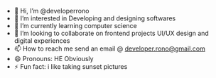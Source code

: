 - 👋 Hi, I’m @developerrono
- 👀 I’m interested in Developing and designing softwares
- 🌱 I’m currently learning computer science
- 💞️ I’m looking to collaborate on frontend projects UI/UX design and digital experiences
- 📫 How to reach me send an email @ developer.rono@gmail.com
- 😄 Pronouns: HE Obviously 
- ⚡ Fun fact: i like taking sunset pictures 

<!---
developerrono/developerrono is a ✨ special ✨ repository because its `README.md` (this file) appears on your GitHub profile.
You can click the Preview link to take a look at your changes.
--->
